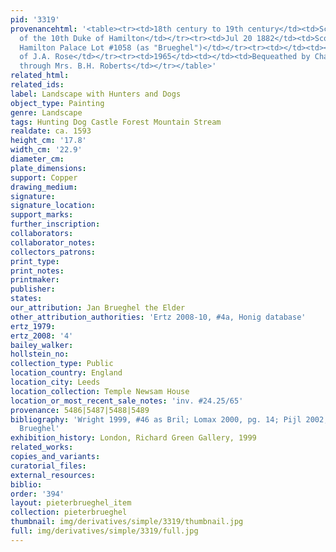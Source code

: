 ```yaml
---
pid: '3319'
provenancehtml: '<table><tr><td>18th century to 19th century</td><td>Scotland</td><td>Collection
  of the 10th Duke of Hamilton</td></tr><tr><td>Jul 20 1882</td><td>Scotland Hamilton</td><td>Sale
  Hamilton Palace Lot #1058 (as "Brueghel")</td></tr><tr><td></td><td></td><td>Collection
  of J.A. Rose</td></tr><tr><td>1965</td><td></td><td>Bequeathed by Charles Roberts
  through Mrs. B.H. Roberts</td></tr></table>'
related_html:
related_ids:
label: Landscape with Hunters and Dogs
object_type: Painting
genre: Landscape
tags: Hunting Dog Castle Forest Mountain Stream
realdate: ca. 1593
height_cm: '17.8'
width_cm: '22.9'
diameter_cm:
plate_dimensions:
support: Copper
drawing_medium:
signature:
signature_location:
support_marks:
further_inscription:
collaborators:
collaborator_notes:
collectors_patrons:
print_type:
print_notes:
printmaker:
publisher:
states:
our_attribution: Jan Brueghel the Elder
other_attribution_authorities: 'Ertz 2008-10, #4a, Honig database'
ertz_1979:
ertz_2008: '4'
bailey_walker:
hollstein_no:
collection_type: Public
location_country: England
location_city: Leeds
location_collection: Temple Newsam House
location_or_most_recent_sale_notes: 'inv. #24.25/65'
provenance: 5486|5487|5488|5489
bibliography: 'Wright 1999, #46 as Bril; Lomax 2000, pg. 14; Pijl 2002, 276-77, as
  Brueghel'
exhibition_history: London, Richard Green Gallery, 1999
related_works:
copies_and_variants:
curatorial_files:
external_resources:
biblio:
order: '394'
layout: pieterbrueghel_item
collection: pieterbrueghel
thumbnail: img/derivatives/simple/3319/thumbnail.jpg
full: img/derivatives/simple/3319/full.jpg
---
```

